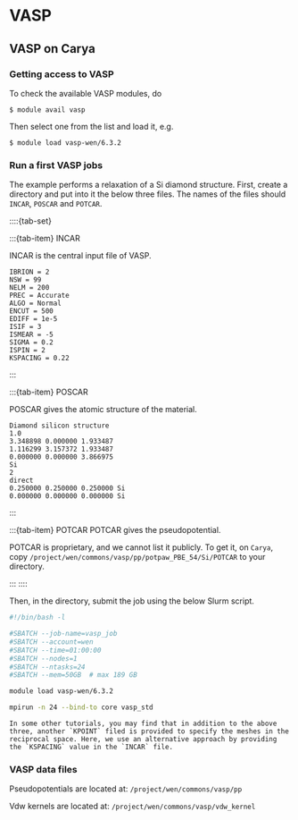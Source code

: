 # VASP

## VASP on Carya

### Getting access to VASP

To check the available VASP modules, do

```
$ module avail vasp
```

Then select one from the list and load it, e.g.

```
$ module load vasp-wen/6.3.2
```

### Run a first VASP jobs

The example performs a relaxation of a Si diamond structure. First, create a directory and put into it the below three files. The names of the files should `INCAR`, `POSCAR` and `POTCAR`.

::::{tab-set}

:::{tab-item} INCAR

INCAR is the central input file of VASP.

```
IBRION = 2
NSW = 99
NELM = 200
PREC = Accurate
ALGO = Normal
ENCUT = 500
EDIFF = 1e-5
ISIF = 3
ISMEAR = -5
SIGMA = 0.2
ISPIN = 2
KSPACING = 0.22
```

:::

:::{tab-item} POSCAR

POSCAR gives the atomic structure of the material.

```
Diamond silicon structure
1.0
3.348898 0.000000 1.933487
1.116299 3.157372 1.933487
0.000000 0.000000 3.866975
Si
2
direct
0.250000 0.250000 0.250000 Si
0.000000 0.000000 0.000000 Si
```

:::

:::{tab-item} POTCAR
POTCAR gives the pseudopotential.

POTCAR is proprietary, and we cannot list it publicly. To get it, on `Carya`, copy `/project/wen/commons/vasp/pp/potpaw_PBE_54/Si/POTCAR` to your directory.

:::
::::

Then, in the directory, submit the job using the below Slurm script.

```bash
#!/bin/bash -l

#SBATCH --job-name=vasp_job
#SBATCH --account=wen
#SBATCH --time=01:00:00
#SBATCH --nodes=1
#SBATCH --ntasks=24
#SBATCH --mem=50GB  # max 189 GB

module load vasp-wen/6.3.2

mpirun -n 24 --bind-to core vasp_std
```

```{note}
In some other tutorials, you may find that in addition to the above three, another `KPOINT` filed is provided to specify the meshes in the reciprocal space. Here, we use an alternative approach by providing the `KSPACING` value in the `INCAR` file.
```

### VASP data files

Pseudopotentials are located at: `/project/wen/commons/vasp/pp`

Vdw kernels are located at: `/project/wen/commons/vasp/vdw_kernel`
